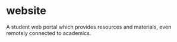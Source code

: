 # website
A student web portal which provides resources and materials, even remotely connected to academics. 
